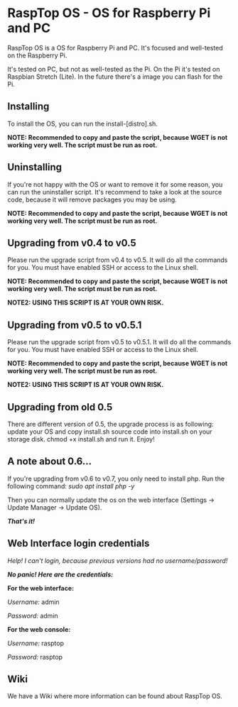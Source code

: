 # RaspTop OS - OS for Raspberry Pi and PC

RaspTop OS is a OS for Raspberry Pi and PC. It's focused and well-tested on the Raspberry Pi.

It's tested on PC, but not as well-tested as the Pi. On the Pi it's tested on Raspbian Stretch (Lite). In the future there's a image you can flash for the Pi.

## Installing

To install the OS, you can run the install-[distro].sh.

**NOTE: Recommended to copy and paste the script, because WGET is not working very well. The script must be run as root.**

## Uninstalling

If you're not happy with the OS or want to remove it for some reason, you can run the uninstaller script. It's recommend to take a look at the source code, because it will remove packages you may be using. 


**NOTE: Recommended to copy and paste the script, because WGET is not working very well. The script must be run as root.**

## Upgrading from v0.4 to v0.5

Please run the upgrade script from v0.4 to v0.5. It will do all the commands for you. You must have enabled SSH or access to the Linux shell.

**NOTE: Recommended to copy and paste the script, because WGET is not working very well. The script must be run as root.**

**NOTE2: USING THIS SCRIPT IS AT YOUR OWN RISK.**

## Upgrading from v0.5 to v0.5.1

Please run the upgrade script from v0.5 to v0.5.1. It will do all the commands for you. You must have enabled SSH or access to the Linux shell.

**NOTE: Recommended to copy and paste the script, because WGET is not working very well. The script must be run as root.**

**NOTE2: USING THIS SCRIPT IS AT YOUR OWN RISK.**

## Upgrading from old 0.5

There are different version of 0.5, the upgrade process is as following: update your OS and copy install.sh source code into install.sh on your storage disk. chmod +x install.sh and run it. Enjoy!

## A note about 0.6...

If you're upgrading from v0.6 to v0.7, you only need to install php. Run the following command:
*sudo apt install php -y*

Then you can normally update the os on the web interface (Settings -> Update Manager -> Update OS).

***That's it!***

## Web Interface login credentials

*Help! I can't login, because previous versions had no username/password!*

***No panic! Here are the credentials:***

**For the web interface:**

*Username:* admin

*Password:* admin

**For the web console:**

*Username:* rasptop

*Password:* rasptop

## Wiki
We have a Wiki where more information can be found about RaspTop OS.
